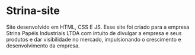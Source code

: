 # Strina-site
 Site desenvolvido em HTML, CSS E JS. Esse site foi criado para a empresa Strina Papéis Industriais LTDA com intuito de divulgar a empresa e seus produtos e dar visibilidade no mercado, impulsionando o crescimento e desenvolvimento da empresa.
